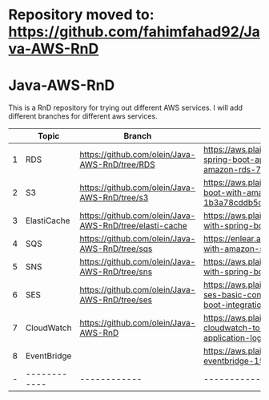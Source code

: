 # Repository moved to: https://github.com/fahimfahad92/Java-AWS-RnD


# Java-AWS-RnD  
  
This is a RnD repository for trying out different AWS services. I will add different branches for different aws services.   

|   | Topic  | Branch  | Blog Link  |
| ------------ | ------------ | ------------ | ------------ |
| 1  | RDS  | https://github.com/olein/Java-AWS-RnD/tree/RDS  | https://aws.plainenglish.io/deploy-spring-boot-application-with-amazon-rds-7cec634ef3a1  |
| 2 |  S3 |https://github.com/olein/Java-AWS-RnD/tree/s3   | https://aws.plainenglish.io/spring-boot-with-amazon-s3-1b3a78cddb5c  |
| 3 |  ElastiCache | https://github.com/olein/Java-AWS-RnD/tree/elasti-cache  |  https://aws.plainenglish.io/elasticache-with-spring-boot-eff7e634bbee |
| 4   | SQS  |  https://github.com/olein/Java-AWS-RnD/tree/sqs |  https://enlear.academy/spring-boot-with-amazon-sqs-5f7693314a99 |
| 5  | SNS  | https://github.com/olein/Java-AWS-RnD/tree/sns  |  https://aws.plainenglish.io/aws-sns-with-spring-boot-210da0d6026 |
| 6 | SES  | https://github.com/olein/Java-AWS-RnD/tree/ses  | https://aws.plainenglish.io/amazon-ses-basic-concepts-and-spring-boot-integration-db595ba29e12  |
| 7  | CloudWatch  | https://github.com/olein/Java-AWS-RnD  | https://aws.plainenglish.io/configure-cloudwatch-to-monitor-spring-boot-application-log-dd1e487a4261  |
| 8  | EventBridge  |   |  https://aws.plainenglish.io/amazon-eventbridge-158b941e3926 |
| - | ------------ | ------------ | ------------ |

